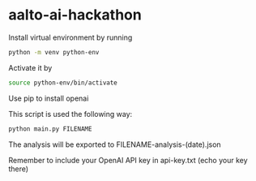 # aalto-ai-hackathon
Install virtual environment by running
```bash
python -m venv python-env
```

Activate it by
```bash
source python-env/bin/activate
```

Use pip to install openai

This script is used the following way:
```bash
python main.py FILENAME
```

The analysis will be exported to FILENAME-analysis-(date).json

Remember to include your OpenAI API key in api-key.txt (echo your key there)
